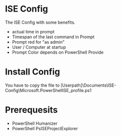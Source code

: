 # ISE Config

The ISE Config with some benefits.

- actual time in prompt
- Timespan of the last command in Prompt
- Prompt red for "as admin"
- User / Computer at startup
- Prompt Color depends on PowerShell Provide

# Install Config

You have to copy the file to [Userpath]\Documents\ISE-Config\Microsoft.PowerShellISE_profile.ps1

# Prerequesits

- PowerShell Humanizer
- PowerShell PsISEProjectExplorer